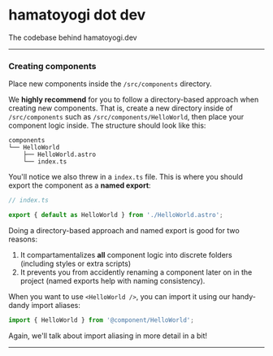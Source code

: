 # hamatoyogi dot dev

The codebase behind hamatoyogi.dev

---

### Creating components

Place new components inside the `/src/components` directory.

We **highly recommend** for you to follow a directory-based approach when creating new components. That is, create a new directory inside of `/src/components` such as `/src/components/HelloWorld`, then place your component logic inside. The structure should look like this:

```
components
└── HelloWorld
    ├── HelloWorld.astro
    └── index.ts
```

You'll notice we also threw in a `index.ts` file. This is where you should export the component as a **named export**:

```ts
// index.ts

export { default as HelloWorld } from './HelloWorld.astro';
```

Doing a directory-based approach and named export is good for two reasons:

1. It compartamentalizes **all** component logic into discrete folders (including styles or extra scripts)
2. It prevents you from accidently renaming a component later on in the project (named exports help with naming consistency).

When you want to use `<HelloWorld />`, you can import it using our handy-dandy import aliases:

```ts
import { HelloWorld } from '@component/HelloWorld';
```

Again, we'll talk about import aliasing in more detail in a bit!

---
